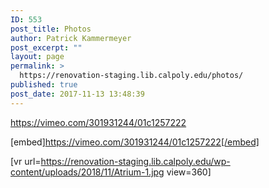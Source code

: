 ```yaml
---
ID: 553
post_title: Photos
author: Patrick Kammermeyer
post_excerpt: ""
layout: page
permalink: >
  https://renovation-staging.lib.calpoly.edu/photos/
published: true
post_date: 2017-11-13 13:48:39
---
```


https://vimeo.com/301931244/01c1257222

[embed]https://vimeo.com/301931244/01c1257222[/embed]
















[vr url=https://renovation-staging.lib.calpoly.edu/wp-content/uploads/2018/11/Atrium-1.jpg view=360]